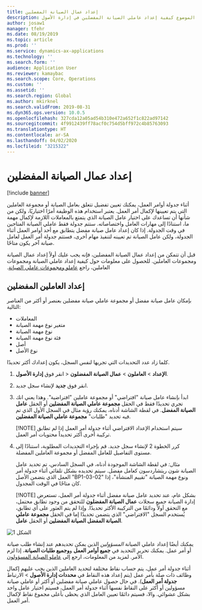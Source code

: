 ```yaml
---
title: إعداد عمال الصيانة المفضلين
description: يشرح هذا الموضوع كيفية إعداد عاملي الصيانة المفضلين في إدارة الأصول.
author: josaw1
manager: tfehr
ms.date: 08/19/2019
ms.topic: article
ms.prod: ''
ms.service: dynamics-ax-applications
ms.technology: ''
ms.search.form: ''
audience: Application User
ms.reviewer: kamaybac
ms.search.scope: Core, Operations
ms.custom: ''
ms.assetid: ''
ms.search.region: Global
ms.author: mkirknel
ms.search.validFrom: 2019-08-31
ms.dyn365.ops.version: 10.0.5
ms.openlocfilehash: 327cda12a05ad54b310e472a652f1c822ad97142
ms.sourcegitcommit: 4f9912439ff78acf0c754d5bff972c4b85763093
ms.translationtype: HT
ms.contentlocale: ar-SA
ms.lasthandoff: 04/02/2020
ms.locfileid: "3215322"
---
```

# <a name="set-up-preferred-maintenance-workers"></a>إعداد عمال الصيانة المفضلين

[!include [banner](../../includes/banner.md)]

 

أثناء جدولة أوامر العمل، يمكنك تعيين تفضيل تتعلق بعامل الصيانة أو مجموعة العاملين التي يتم تعيينها لإكمال أمر العمل. يعتبر استخدام هذه الوظيفة أمرًا اختياريًا، ولكن من شأنها أن تساعدك على اختيار عامل الصيانة الذي يتمتع بالمعاملات اللازمة لإكمال مهمة ما، استنادًا إلى مهارات العامل واختصاصاته. ستتم جدولة فقط عاملي الصيانة المتاحين في وقت الجدولة. إذا كان إعداد عامل صيانة مفضل يتطابق مع أحد أوامر العمل أثناء الجدولة، ولكن عامل الصيانة تم تعيينه لتنفيذ مهام أخرى، فستتم جدولة أمر العمل لعامل صيانة آخر يكون متاحًا.

قبل أن تتمكن من إعداد عمال الصيانة المفضلين، فإنه يجب عليك أولاً إعداد عمال الصيانة ومجموعات العاملين. للحصول على معلومات حول كيفية إعداد عاملي الصيانة ومجموعات العاملين، راجع [‏‫عاملو ومجموعات عاملي الصيانة](../setup-for-objects/workers-and-worker-groups.md).

## <a name="set-up-preferred-workers"></a>إعداد العاملين المفضلين

بإمكان عامل صيانة مفضل أو مجموعة عاملي صيانة مفضلين بعنصر أو أكثر من العناصر التالية:

- المعاملات  
- متغير نوع مهمة الصيانة  
- نوع مهمة الصيانة  
- فئة نوع مهمة الصيانة  
- أصل  
- نوع الأصل  

كلما زاد عدد التحديدات التي تجريها لنفس السجل، يكون إعدادك أكثر تحديدًا.

1. انقر فوق **إدارة الأصول‏‎** > **الإعداد** > **العاملون** > **‏‫عمال الصيانة المفضلون‬**.

2. انقر فوق **جديد** لإنشاء سجل جديد.

3. ابدأ بإنشاء عامل صيانة "افتراضي" أو مجموعة عاملين "افتراضية". وهذا يعني انك تجري تحديدًا فقط في الحقل **مجموعة عاملي الصيانة المفضلين** أو الحقل **عامل الصيانة المفضل**. في لقطة الشاشة أدناه، يمكنك رؤية مثال في السجل الأول الذي تم فيه تحديد "طلبات" **مجموعة عاملي الصيانة المفضلين**.

    [!NOTE] سيتم استخدام الإعداد الافتراضي أثناء جدولة أمر العمل إذا لم تطابق تركيبة أخرى أكثر تحديداً محتويات أمر العمل.

4. كرر الخطوة 2 لإنشاء سجل جديد. قم بإجراء التحديدات المطلوبة، استنادًا إلى مستوى التفاصيل للعامل المفضل أو مجموعة العاملين المفضلة. 

    *مثال:* في لقطة الشاشة الموجودة أدناه، في السجل السادس، تم تحديد عامل الصيانة شون ريتشاردسون كعامل مفضل. سيتم تحديده بشكل تلقائي أثناء جدولة أمر العمل الذي يتضمن الأصل "BP1-03-02" ونوع مهمة الصيانة "تقييم المنشأة"، إذا كان متاحًا في الوقت المجدول.

    [!NOTE] بشكل عام، عند تحديد عامل صيانة مفضل أثناء جدولة أمر العمل، تستعرض إدارة الصيانة جميع سجلات **عمال الصيانة المفضلون‬** للتحقق من وجود تطابق محتمل، مع التحقق أولاً ودائمًا من التركيبة الأكثر تحديدًا. وإذا لم يتم العثور على أي تطابق، يُستخدم السجل "الافتراضي" الذي يتضمن تحديدًا إما في الحقل **مجموعة عاملي الصيانة المفضلين** أو الحقل **عامل‏‎ الصيانة المفضل**.

![الشكل 1](media/02-work-order-scheduling.png)

يمكنك أيضًا إعداد عاملي الصيانة *المسؤولين* الذين يمكن تحديدهم عند إنشاء طلب صيانة أو أمر عمل. يمكنك تحرير التحديد في **جميع أوامر العمل** و**وجميع طلبات الصيانة**، إذا لزم الأمر. لمزيد من المعلومات، ارجع إلى [عاملو الصيانة المسؤولون‬](../setup-for-maintenance-requests/responsible-workers.md).

أثناء جدولة أمر عمل، يتم حساب نقاط مختلفة لتحديد العاملين الذين يجب عليهم إكمال وظائف ذات صلة بأمر عمل (يتم إعداد هذه النقاط في **محددات إدارة الأصول‬** > الارتباط **جدولة أمر العمل‬**). في حال حصول عاملي صيانة مفضلين أو أكثر أو عاملي صيانة مسؤولين أو أكثر على النقاط نفسها أثناء جدولة أمر العمل، فسيتم اختيار عامل واحد بشكل عشوائي. والا، فسيتم دائمًا تعيين العامل الذي يحظى بأعلى مجموع نقاط لإكمال أمر العمل.

